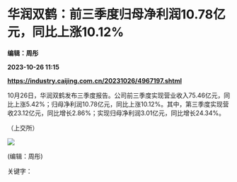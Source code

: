 # 华润双鹤：前三季度归母净利润10.78亿元，同比上涨10.12%
**编辑：周彤**

**2023-10-26 11:15**

**https://industry.caijing.com.cn/20231026/4967197.shtml**

10月26日，华润双鹤发布三季度报告。公司前三季度实现营业收入75.46亿元，同比上涨5.42%；归母净利润10.78亿元，同比上涨10.12%。其中，第三季度实现营收23.12亿元，同比增长2.86%；实现归母净利润3.01亿元，同比增长24.34%。

（上交所）

![](https://tx1.cdn.caijing.com.cn/2014-03-27/114048455.jpg)

(编辑：周彤)

关键字：